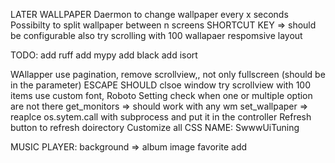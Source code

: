 LATER
  WALLPAPER
    Daermon to change wallpaper every x seconds
    Possibilty to split wallpaper between n screens
    SHORTCUT KEY => should be configurable also
    try scrolling with 100 wallapaer
    respomsive layout

TODO:
  add ruff
  add mypy
  add black
  add isort

WAllapper
    use pagination, remove scrollview,, not only fullscreen (should be in the parameter)
    ESCAPE SHOULD clsoe window
    try scrollview with 100 items
    use custom font, Roboto
    Setting check when one or multiple option are not there
    get_monitors => should work with any wm
    set_wallpaper => reaplce os.sytem.call with subprocess and put it in the controller
    Refresh button to refresh doirectory
    Customize all CSS
    NAME: SwwwUiTuning


MUSIC PLAYER:
  background => album image
  favorite add

